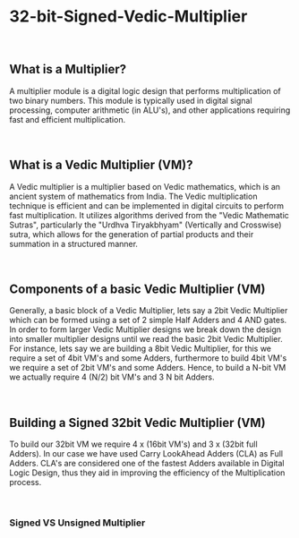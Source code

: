 # 32-bit-Signed-Vedic-Multiplier

<br>

## What is a Multiplier?
A multiplier module is a digital logic design that performs multiplication of two binary numbers. This module is typically used in digital signal processing, computer arithmetic (in ALU's), and other applications requiring fast and efficient multiplication.

<br>

## What is a Vedic Multiplier (VM)?
A Vedic multiplier is a multiplier based on Vedic mathematics, which is an ancient system of mathematics from India. The Vedic multiplication technique is efficient and can be implemented in digital circuits to perform fast multiplication. It utilizes algorithms derived from the "Vedic Mathematic Sutras", particularly the "Urdhva Tiryakbhyam" (Vertically and Crosswise) sutra, which allows for the generation of partial products and their summation in a structured manner.

<br>

## Components of a basic Vedic Multiplier (VM)
Generally, a basic block of a Vedic Multiplier, lets say a 2bit Vedic Multiplier which can be formed using a set of 2 simple Half Adders and 4 AND gates. In order to form larger Vedic Multiplier designs we break down the design into smaller multiplier designs until we read the basic 2bit Vedic Multiplier. For instance, lets say we are building a 8bit Vedic Multiplier, for this we require a set of 4bit VM's and some Adders, furthermore to build 4bit VM's we require a set of 2bit VM's and some Adders. Hence, to build a N-bit VM we actually require 4 (N/2) bit VM's and 3 N bit Adders.

<br>

## Building a Signed 32bit Vedic Multiplier (VM)
To build our 32bit VM we require 4 x (16bit VM's) and 3 x (32bit full Adders). In our case we have used Carry LookAhead Adders (CLA) as Full Adders. CLA's are considered one of the fastest Adders available in Digital Logic Design, thus they aid in improving the efficiency of the Multiplication process.

<br>

### Signed VS Unsigned Multiplier


